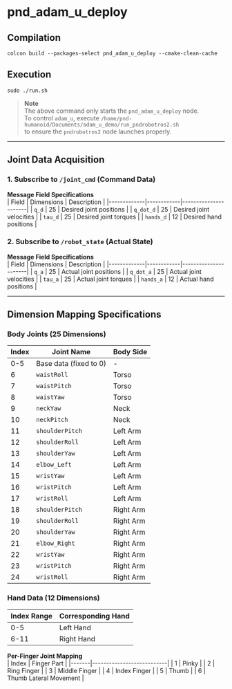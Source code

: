# pnd_adam_u_deploy

## Compilation

```shell
colcon build --packages-select pnd_adam_u_deploy --cmake-clean-cache
```

## Execution

```shell
sudo ./run.sh
```

> **Note**  
> The above command only starts the `pnd_adam_u_deploy` node.  
> To control `adam_u`, execute `/home/pnd-humanoid/Documents/adam_u_demo/run_pndrobotros2.sh`  
> to ensure the `pndrobotros2` node launches properly.

---

## Joint Data Acquisition

### 1. Subscribe to `/joint_cmd` (Command Data)

**Message Field Specifications**  
| Field | Dimensions | Description |
|-------------|------------|----------------------|
| `q_d` | 25 | Desired joint positions |
| `q_dot_d` | 25 | Desired joint velocities |
| `tau_d` | 25 | Desired joint torques |
| `hands_d` | 12 | Desired hand positions |

### 2. Subscribe to `/robot_state` (Actual State)

**Message Field Specifications**  
| Field | Dimensions | Description |
|-------------|------------|----------------------|
| `q_a` | 25 | Actual joint positions |
| `q_dot_a` | 25 | Actual joint velocities |
| `tau_a` | 25 | Actual joint torques |
| `hands_a` | 12 | Actual hand positions |

---

## Dimension Mapping Specifications

### Body Joints (25 Dimensions)

| Index | Joint Name             | Body Side |
| ----- | ---------------------- | --------- |
| 0-5   | Base data (fixed to 0) | -         |
| 6     | `waistRoll`            | Torso     |
| 7     | `waistPitch`           | Torso     |
| 8     | `waistYaw`             | Torso     |
| 9     | `neckYaw`              | Neck      |
| 10    | `neckPitch`            | Neck      |
| 11    | `shoulderPitch`        | Left Arm  |
| 12    | `shoulderRoll`         | Left Arm  |
| 13    | `shoulderYaw`          | Left Arm  |
| 14    | `elbow_Left`           | Left Arm  |
| 15    | `wristYaw`             | Left Arm  |
| 16    | `wristPitch`           | Left Arm  |
| 17    | `wristRoll`            | Left Arm  |
| 18    | `shoulderPitch`        | Right Arm |
| 19    | `shoulderRoll`         | Right Arm |
| 20    | `shoulderYaw`          | Right Arm |
| 21    | `elbow_Right`          | Right Arm |
| 22    | `wristYaw`             | Right Arm |
| 23    | `wristPitch`           | Right Arm |
| 24    | `wristRoll`            | Right Arm |

### Hand Data (12 Dimensions)

| Index Range | Corresponding Hand |
| ----------- | ------------------ |
| 0-5         | Left Hand          |
| 6-11        | Right Hand         |

**Per-Finger Joint Mapping**  
| Index | Finger Part |
|-------|---------------------------|
| 1 | Pinky |
| 2 | Ring Finger |
| 3 | Middle Finger |
| 4 | Index Finger |
| 5 | Thumb |
| 6 | Thumb Lateral Movement |
